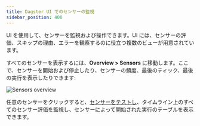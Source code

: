 ```yaml
---
title: Dagster UI でのセンサーの監視
sidebar_position: 400
---
```


UI を使用して、センサーを監視および操作できます。UI には、センサーの評価、スキップの理由、エラーを観察するのに役立つ複数のビューが用意されています。

すべてのセンサーを表示するには、**Overview > Sensors** に移動します。ここで、センサーを開始および停止したり、センサーの頻度、最後のティック、最後の実行を表示したりできます:

![Sensors overview](/images/guides/automate/sensors/all-sensors.png)

任意のセンサーをクリックすると、[センサーをテストし](/guides/automate/sensors/testing-sensors)、タイムライン上のすべてのセンサー評価を監視し、センサーによって開始された実行のテーブルを表示できます。
